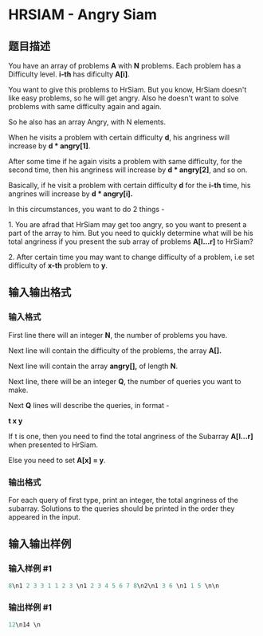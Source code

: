 # HRSIAM - Angry Siam

## 题目描述

You have an array of problems **A** with **N** problems. Each problem has a Difficulty level. **i-th** has dificulty **A\[i\]**.

You want to give this problems to HrSiam. But you know, HrSiam doesn't like easy problems, so he will get angry. Also he doesn't want to solve problems with same difficulty again and again.

So he also has an array Angry, with N elements.

When he visits a problem with certain difficulty **d**, his angriness will increase by **d \* angry\[1\]**.

After some time if he again visits a problem with same difficulty, for the second time, then his angriness will increase by **d \* angry\[2\]**, and so on.

Basically, if he visit a problem with certain difficulty **d** for the **i-th** time, his angrines will increase by **d \* angry\[i\].**

In this circumstances, you want to do 2 things -

1\. You are afrad that HrSiam may get too angry, so you want to present a part of the array to him. But you need to quickly determine what will be his total angriness if you present the sub array of problems **A\[l...r\]** to HrSiam?

2\. After certain time you may want to change difficulty of a problem, i.e set difficulty of **x-th** problem to **y**.

## 输入输出格式

### 输入格式

First line there will an integer **N**, the number of problems you have.

Next line will contain the difficulty of the problems, the array **A\[\].**

Next line will contain the array **angry\[\],** of length **N**.

Next line, there will be an integer **Q**, the number of queries you want to make.

Next **Q** lines will describe the queries, in format -

**t x y**

If t is one, then you need to find the total angriness of the Subarray **A\[l...r\]** when presented to HrSiam.

Else you need to set **A\[x\] = y**.

### 输出格式

For each query of first type, print an integer, the total angriness of the subarray. Solutions to the queries should be printed in the order they appeared in the input.

## 输入输出样例

### 输入样例 #1

```cpp
8\n1 2 3 3 1 1 2 3 \n1 2 3 4 5 6 7 8\n2\n1 3 6 \n1 1 5 \n\n
```


### 输出样例 #1

```cpp
12\n14 \n
```


